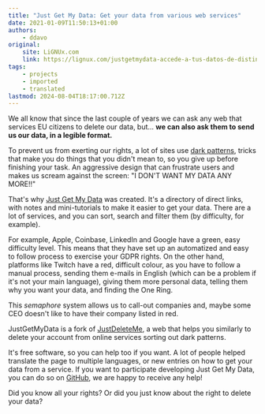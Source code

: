 ```yaml
---
title: "Just Get My Data: Get your data from various web services"
date: 2021-01-09T11:50:13+01:00
authors:
    - ddavo
original:
    site: LiGNUx.com
    link: https://lignux.com/justgetmydata-accede-a-tus-datos-de-distintos-servicios-web
tags:
    - projects
    - imported
    - translated
lastmod: 2024-08-04T18:17:00.712Z
---
```

We all know that since the last couple of years we can ask any web that services EU citizens to delete our data, but... **we can also ask them to send us our data, in a legible format.**

To prevent us from exerting our rights, a lot of sites use [dark patterns](https://darkpatterns.org/), tricks that make you do things that you didn't mean to, so you give up before finishing your task. An aggressive design that can frustrate users and makes us scream against the screen: "I DON'T WANT MY DATA ANY MORE!!"

That's why [Just Get My Data](https://justgetmydata.com/es) was created. It's a directory of direct links, with notes and mini-tutorials to make it easier to get your data. There are a lot of services, and you can sort, search and filter them (by difficulty, for example).

For example, Apple, Coinbase, LinkedIn and Google have a green, easy difficulty level. This means that they have set up an automatized and easy to follow process to exercise your GDPR rights. On the other hand, platforms like Twitch have a red, difficult colour, as you have to follow a manual process, sending them e-mails in English (which can be a problem if it's not your main language), giving them more personal data, telling them why you want your data, and finding the One Ring.

This _semaphore_ system allows us to call-out companies and, maybe some CEO doesn't like to have their company listed in red.

JustGetMyData is a fork of [JustDeleteMe](https://justdeleteme.xyz/), a web that helps you similarly to delete your account from online services sorting out dark patterns.

It's free software, so you can help too if you want. A lot of people helped translate the page to multiple languages, or new entries on how to get your data from a service. If you want to participate developing Just Get My Data, you can do so on [GitHub](https://github.com/justgetmydata/jgmd), we are happy to receive any help!

Did you know all your rights? Or did you just know about the right to delete your data?
